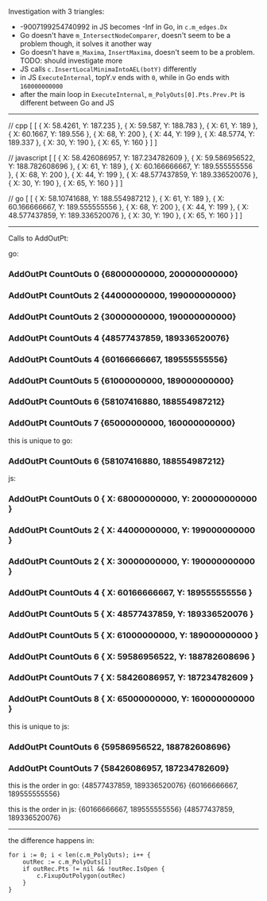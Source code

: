 Investigation with 3 triangles:

- -9007199254740992 in JS becomes -Inf in Go, in `c.m_edges.Dx`
- Go doesn't have `m_IntersectNodeComparer`, doesn't seem to be a problem though, it solves it another way
- Go doesn't have `m_Maxima`, `InsertMaxima`, doesn't seem to be a problem. TODO: should investigate more
- JS calls `c.InsertLocalMinimaIntoAEL(botY)` differently
- in JS `ExecuteInternal`, topY.v ends with `0`, while in Go ends with `160000000000`
- after the main loop in `ExecuteInternal`, `m_PolyOuts[0].Pts.Prev.Pt` is different between Go and JS


---

// cpp
[
    [
        { X: 58.4261, Y: 187.235 },
        { X: 59.587, Y: 188.783 },
        { X: 61, Y: 189 },
        { X: 60.1667, Y: 189.556 },
        { X: 68, Y: 200 },
        { X: 44, Y: 199 },
        { X: 48.5774, Y: 189.337 },
        { X: 30, Y: 190 },
        { X: 65, Y: 160 }
    ]
]

// javascript
[
    [
        { X: 58.426086957, Y: 187.234782609 },
        { X: 59.586956522, Y: 188.782608696 },
        { X: 61, Y: 189 },
        { X: 60.166666667, Y: 189.555555556 },
        { X: 68, Y: 200 },
        { X: 44, Y: 199 },
        { X: 48.577437859, Y: 189.336520076 },
        { X: 30, Y: 190 },
        { X: 65, Y: 160 }
    ]
]

// go
[
    [
        { X: 58.10741688, Y: 188.554987212 },
        { X: 61, Y: 189 },
        { X: 60.166666667, Y: 189.555555556 },
        { X: 68, Y: 200 },
        { X: 44, Y: 199 },
        { X: 48.577437859, Y: 189.336520076 },
        { X: 30, Y: 190 },
        { X: 65, Y: 160 }
    ]
]

---

Calls to AddOutPt:

go:
### AddOutPt CountOuts 0 {68000000000, 200000000000}
### AddOutPt CountOuts 2 {44000000000, 199000000000}
### AddOutPt CountOuts 2 {30000000000, 190000000000}
### AddOutPt CountOuts 4 {48577437859, 189336520076}
### AddOutPt CountOuts 4 {60166666667, 189555555556}
### AddOutPt CountOuts 5 {61000000000, 189000000000}
### AddOutPt CountOuts 6 {58107416880, 188554987212}
### AddOutPt CountOuts 7 {65000000000, 160000000000}

this is unique to go:
### AddOutPt CountOuts 6 {58107416880, 188554987212}

js:
### AddOutPt CountOuts 0 { X: 68000000000, Y: 200000000000 }
### AddOutPt CountOuts 2 { X: 44000000000, Y: 199000000000 }
### AddOutPt CountOuts 2 { X: 30000000000, Y: 190000000000 }
### AddOutPt CountOuts 4 { X: 60166666667, Y: 189555555556 }
### AddOutPt CountOuts 5 { X: 48577437859, Y: 189336520076 }
### AddOutPt CountOuts 5 { X: 61000000000, Y: 189000000000 }
### AddOutPt CountOuts 6 { X: 59586956522, Y: 188782608696 }
### AddOutPt CountOuts 7 { X: 58426086957, Y: 187234782609 }
### AddOutPt CountOuts 8 { X: 65000000000, Y: 160000000000 }

this is unique to js:
### AddOutPt CountOuts 6 {59586956522, 188782608696}
### AddOutPt CountOuts 7 {58426086957, 187234782609}

this is the order in go:
{48577437859, 189336520076}
{60166666667, 189555555556}

this is the order in js:
{60166666667, 189555555556}
{48577437859, 189336520076}


---

the difference happens in:

```
for i := 0; i < len(c.m_PolyOuts); i++ {
    outRec := c.m_PolyOuts[i]
    if outRec.Pts != nil && !outRec.IsOpen {
        c.FixupOutPolygon(outRec)
    }
}
```

